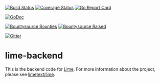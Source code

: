 [![Build Status](https://travis-ci.org/limetext/lime-backend.svg?branch=master)](https://travis-ci.org/limetext/lime-backend)
[![Coverage Status](https://img.shields.io/coveralls/limetext/lime-backend.svg?branch=master)](https://coveralls.io/r/limetext/lime-backend?branch=master)
[![Go Report Card](http://goreportcard.com/badge/limetext/lime-backend)](http://goreportcard.com/report/limetext/lime-backend)

[![GoDoc](https://godoc.org/github.com/limetext/backend?status.svg)](https://godoc.org/github.com/limetext/backend)

[![Bountysource Bounties](https://www.bountysource.com/badge/team?team_id=8742&style=bounties_received)](https://www.bountysource.com/teams/limetext/issues?utm_source=limetext&utm_medium=shield&utm_campaign=bounties_received)
[![Bountysource Raised](https://www.bountysource.com/badge/team?team_id=8742&style=raised)](https://www.bountysource.com/teams/limetext?utm_source=limetext&utm_medium=shield&utm_campaign=raised)

[![Gitter](https://badges.gitter.im/Join%20Chat.svg)](https://gitter.im/limetext/lime)


# lime-backend

This is the backend code for [Lime](http://limetext.org/). For more information about the project, please see [limetext/lime](https://github.com/limetext/lime).
